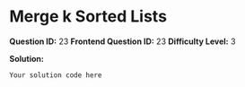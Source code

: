 
  # Merge k Sorted Lists
  
  **Question ID:** 23
  **Frontend Question ID:** 23
  **Difficulty Level:** 3
  
  **Solution:**  
  ```
  Your solution code here
  ```
    